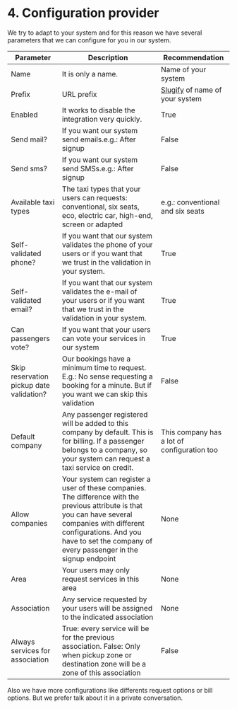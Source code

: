 # 4. Configuration provider

We try to adapt to your system and for this reason we have several parameters that we can configure for you in our system.

Parameter | Description | Recommendation
--------- | ----------- | ----------- 
Name | It is only a name. | Name of your system
Prefix | URL prefix | [Slugify][stackoverflow] of name of your system
Enabled | It works to disable the integration very quickly. | True
Send mail? | If you want our system send emails.e.g.: After signup | False
Send sms? | If you want our system send SMSs.e.g.: After signup | False
Available taxi types | The taxi types that your users can requests: conventional, six seats, eco, electric car, high-end, screen or adapted | e.g.: conventional and six seats
Self-validated phone? | If you want that our system validates the phone of your users or if you want that we trust in the validation in your system. | True
Self-validated email? | If you want that our system validates the e-mail of your users or if you want that we trust in the validation in your system. | True
Can passengers vote? | If you want that your users can vote your services in our system | True
Skip reservation pickup date validation? | Our bookings have a minimum time to request. E.g.: No sense requesting a booking for a minute. But if you want we can skip this validation | False
Default company | Any passenger registered will be added to this company by default. This is for billing. If a passenger belongs to a company, so your system can request a taxi service on credit. | This company has a lot of configuration too
Allow companies | Your system can register a user of these companies. The difference with the previous attribute is that you can have several companies with different configurations. And you have to set the company of every passenger in the signup endpoint | None
Area | Your users may only request services in this area | None
Association | Any service requested by your users will be assigned to the indicated association | None
Always services for association | True: every service will be for the previous association. False: Only when pickup zone or destination zone will be a  zone of this association | False

<aside class="notice">
Also we have more configurations like differents request options or bill options. But we prefer talk about it in a private conversation.
</aside>

<!-- Link section -->
  [stackoverflow]:  https://stackoverflow.com/questions/4357007/what-does-slug-mean